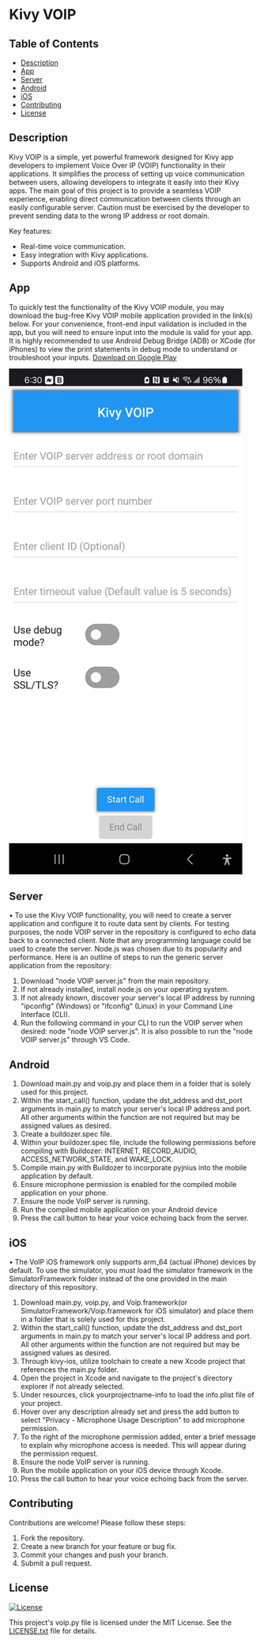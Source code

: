 # Kivy VOIP

## Table of Contents

- [Description](#description)
- [App](#app)
- [Server](#server)
- [Android](#android)
- [iOS](#iOS)
- [Contributing](#contributing)
- [License](#license)

## Description

Kivy VOIP is a simple, yet powerful framework designed for Kivy app developers to implement Voice Over IP (VOIP) functionality in their applications.
It simplifies the process of setting up voice communication between users, allowing developers to integrate it easily into their Kivy apps.
The main goal of this project is to provide a seamless VOIP experience, enabling direct communication between clients through an easily configurable server.
Caution must be exercised by the developer to prevent sending data to the wrong IP address or root domain.

Key features:
- Real-time voice communication.
- Easy integration with Kivy applications.
- Supports Android and iOS platforms.

## App

To quickly test the functionality of the Kivy VOIP module, you may download the bug-free Kivy VOIP mobile application provided in the link(s) below.
For your convenience, front-end input validation is included in the app, but you will need to ensure input into the module is valid for your app.
It is highly recommended to use Android Debug Bridge (ADB) or XCode (for iPhones) to view the print statements in debug mode to understand or troubleshoot your inputs.
[Download on Google Play](https://play.google.com/store/apps/details?id=app.cyberdefensesolutions.kivyvoip)

![Kivy VOIP Screenshot](App_Market_Screenshot.jpg)

## Server

• To use the Kivy VOIP functionality, you will need to create a server application and configure it to route data sent by clients.
For testing purposes, the node VOIP server in the repository is configured to echo data back to a connected client.
Note that any programming language could be used to create the server. Node.js was chosen due to its popularity and performance.
Here is an outline of steps to run the generic server application from the repository:
1. Download "node VOIP server.js" from the main repository.
2. If not already installed, install node.js on your operating system.
3. If not already known, discover your server's local IP address by running "ipconfig" (Windows) or "ifconfig" (Linux) in your Command Line Interface (CLI).
4. Run the following command in your CLI to run the VOIP server when desired: node "node VOIP server.js". It is also possible to run the "node VOIP server.js"
   through VS Code.

## Android

1. Download main.py and voip.py and place them in a folder that is solely used for this project.
2. Within the start_call() function, update the dst_address and dst_port arguments in main.py to match your server's local IP address and port.
   All other arguments within the function are not required but may be assigned values as desired.
3. Create a buildozer.spec file.
4. Within your buildozer.spec file, include the following permissions before compiling with Buildozer:
   INTERNET, RECORD_AUDIO, ACCESS_NETWORK_STATE, and WAKE_LOCK.
5. Compile main.py with Buildozer to incorporate pyjnius into the mobile application by default.
6. Ensure microphone permission is enabled for the compiled mobile application on your phone.
7. Ensure the node VoIP server is running.
8. Run the compiled mobile application on your Android device
9. Press the call button to hear your voice echoing back from the server.

## iOS

• The VoIP iOS framework only supports arm_64 (actual iPhone) devices by default. To use the simulator, you must load the simulator
framework in the SimulatorFramework folder instead of the one provided in the main directory of this repository.
1. Download main.py, voip.py, and Voip.framework(or SimulatorFramework/Voip.framework for iOS simulator)
   and place them in a folder that is solely used for this project.
2. Within the start_call() function, update the dst_address and dst_port arguments in main.py to match your server's local IP address and port.
   All other arguments within the function are not required but may be assigned values as desired.
3. Through kivy-ios, utilize toolchain to create a new Xcode project that references the main.py folder.
4. Open the project in Xcode and navigate to the project's directory explorer if not already selected.
5. Under resources, click yourprojectname-info to load the info.plist file of your project.
6. Hover over any description already set and press the add button to select "Privacy - Microphone Usage Description" to add microphone permission.
7. To the right of the microphone permission added, enter a brief message to explain why microphone access is needed.
   This will appear during the permission request.
8. Ensure the node VoIP server is running.
9. Run the mobile application on your iOS device through Xcode.
10. Press the call button to hear your voice echoing back from the server.

## Contributing

Contributions are welcome! Please follow these steps:
1. Fork the repository.
2. Create a new branch for your feature or bug fix.
3. Commit your changes and push your branch.
4. Submit a pull request.

## License

[![License](https://img.shields.io/badge/License-MIT-blue.svg)](LICENSE)

This project's voip.py file is licensed under the MIT License. See the [LICENSE.txt](LICENSE.txt) file for details.
